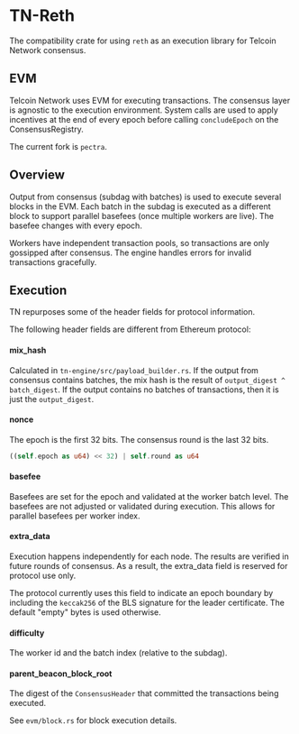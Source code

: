 # TN-Reth

The compatibility crate for using `reth` as an execution library for Telcoin Network consensus.

## EVM

Telcoin Network uses EVM for executing transactions.
The consensus layer is agnostic to the execution environment.
System calls are used to apply incentives at the end of every epoch before calling `concludeEpoch` on the ConsensusRegistry.

The current fork is `pectra`.

## Overview

Output from consensus (subdag with batches) is used to execute several blocks in the EVM.
Each batch in the subdag is executed as a different block to support parallel basefees (once multiple workers are live).
The basefee changes with every epoch.

Workers have independent transaction pools, so transactions are only gossipped after consensus.
The engine handles errors for invalid transactions gracefully.

## Execution

TN repurposes some of the header fields for protocol information.

The following header fields are different from Ethereum protocol:

#### mix_hash

Calculated in `tn-engine/src/payload_builder.rs`.
If the output from consensus contains batches, the mix hash is the result of `output_digest ^ batch_digest`.
If the output contains no batches of transactions, then it is just the `output_digest`.

#### nonce

The epoch is the first 32 bits.
The consensus round is the last 32 bits.

```rust
((self.epoch as u64) << 32) | self.round as u64
```

#### basefee

Basefees are set for the epoch and validated at the worker batch level.
The basefees are not adjusted or validated during execution.
This allows for parallel basefees per worker index.

#### extra_data

Execution happens independently for each node.
The results are verified in future rounds of consensus.
As a result, the extra_data field is reserved for protocol use only.

The protocol currently uses this field to indicate an epoch boundary by including the `keccak256` of the BLS signature for the leader certificate.
The default "empty" bytes is used otherwise.

#### difficulty

The worker id and the batch index (relative to the subdag).

#### parent_beacon_block_root

The digest of the `ConsensusHeader` that committed the transactions being executed.

See `evm/block.rs` for block execution details.
